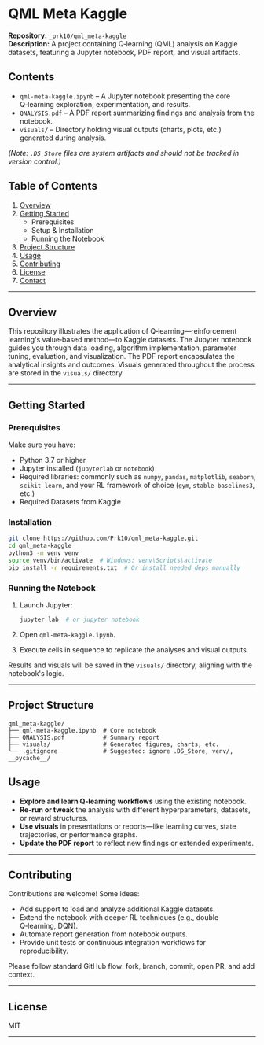 # QML Meta Kaggle

**Repository:** `_prk10/qml_meta‑kaggle`  
**Description:** A project containing Q‑learning (QML) analysis on Kaggle datasets, featuring a Jupyter notebook, PDF report, and visual artifacts.

## Contents

- `qml‑meta‑kaggle.ipynb` – A Jupyter notebook presenting the core Q‑learning exploration, experimentation, and results.
- `QNALYSIS.pdf` – A PDF report summarizing findings and analysis from the notebook.
- `visuals/` – Directory holding visual outputs (charts, plots, etc.) generated during analysis.

*(Note: `.DS_Store` files are system artifacts and should not be tracked in version control.)*

## Table of Contents

1. [Overview](#overview)  
2. [Getting Started](#getting‑started)  
   - Prerequisites  
   - Setup & Installation  
   - Running the Notebook  
3. [Project Structure](#project‑structure)  
4. [Usage](#usage)  
5. [Contributing](#contributing)  
6. [License](#license)  
7. [Contact](#contact)

---

## Overview

This repository illustrates the application of Q‑learning—reinforcement learning's value‑based method—to Kaggle datasets. The Jupyter notebook guides you through data loading, algorithm implementation, parameter tuning, evaluation, and visualization. The PDF report encapsulates the analytical insights and outcomes. Visuals generated throughout the process are stored in the `visuals/` directory.

---

## Getting Started

### Prerequisites

Make sure you have:

- Python 3.7 or higher  
- Jupyter installed (`jupyterlab` or `notebook`)  
- Required libraries: commonly such as `numpy`, `pandas`, `matplotlib`, `seaborn`, `scikit-learn`, and your RL framework of choice (`gym`, `stable‑baselines3`, etc.)
- Required Datasets from Kaggle

### Installation

```bash
git clone https://github.com/Prk10/qml_meta-kaggle.git
cd qml_meta-kaggle
python3 -m venv venv
source venv/bin/activate  # Windows: venv\Scripts\activate
pip install -r requirements.txt  # Or install needed deps manually
```

### Running the Notebook

1. Launch Jupyter:

   ```bash
   jupyter lab  # or jupyter notebook
   ```

2. Open `qml-meta-kaggle.ipynb`.

3. Execute cells in sequence to replicate the analyses and visual outputs.

Results and visuals will be saved in the `visuals/` directory, aligning with the notebook's logic.

---

## Project Structure

```
qml_meta-kaggle/
├── qml-meta-kaggle.ipynb  # Core notebook
├── QNALYSIS.pdf           # Summary report
├── visuals/               # Generated figures, charts, etc.
└── .gitignore             # Suggested: ignore .DS_Store, venv/, __pycache__/
```


## Usage

- **Explore and learn Q‑learning workflows** using the existing notebook.
- **Re-run or tweak** the analysis with different hyperparameters, datasets, or reward structures.
- **Use visuals** in presentations or reports—like learning curves, state trajectories, or performance graphs.
- **Update the PDF report** to reflect new findings or extended experiments.

---

## Contributing

Contributions are welcome! Some ideas:

- Add support to load and analyze additional Kaggle datasets.
- Extend the notebook with deeper RL techniques (e.g., double Q‑learning, DQN).
- Automate report generation from notebook outputs.
- Provide unit tests or continuous integration workflows for reproducibility.

Please follow standard GitHub flow: fork, branch, commit, open PR, and add context.

---

## License
MIT


---

